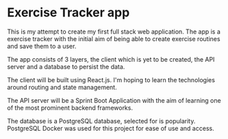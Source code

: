 # Exercise Tracker app

This is my attempt to create my first full stack web application. The app is a exercise tracker with the initial aim of being able to create exercise routines and save them to a user.

The app consists of 3 layers, the client which is yet to be created, the API server and a database to persist the data.

The client will be built using React.js. I'm hoping to learn the technologies around routing and state management.

The API server will be a Sprint Boot Application with the aim of learning one of the most prominent backend frameworks.

The database is a PostgreSQL database, selected for is popularity. PostgreSQL Docker was used for this project for ease of use and access.
